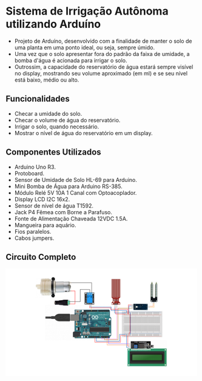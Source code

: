 # Sistema de Irrigação Autônoma utilizando Arduíno

- Projeto de Arduíno, desenvolvido com a finalidade de manter o solo de uma planta em uma ponto ideal, ou seja, sempre úmido.
- Uma vez que o solo apresentar fora do padrão da faixa de umidade, a bomba d'água é acionada para irrigar o solo.
- Outrossim, a capacidade do reservatório de água estará sempre visível no display, mostrando seu volume aproximado (em ml) e se seu nível está baixo, médio ou alto.

## Funcionalidades

- Checar a umidade do solo.
- Checar o volume de água do reservatório. 
- Irrigar o solo, quando necessário.
- Mostrar o nível de água do reservatório em um display.

## Componentes Utilizados

- Arduino Uno R3.
- Protoboard.
- Sensor de Umidade de Solo HL-69 para Arduino.
- Mini Bomba de Água para Arduino RS-385.
- Módulo Relé 5V 10A 1 Canal com Optoacoplador.
- Display LCD I2C 16x2.
- Sensor de nível de água T1592.
- Jack P4 Fêmea com Borne a Parafuso.
- Fonte de Alimentação Chaveada 12VDC 1.5A.
- Mangueira para aquário.
- Fios paralelos.
- Cabos jumpers.

## Circuito Completo

<img src="circuit.png" width="1000" align="center">
